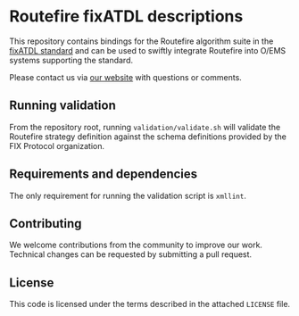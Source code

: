 # Routefire fixATDL descriptions

This repository contains bindings for the Routefire algorithm suite in the [fixATDL standard](https://www.fixtrading.org/standards/fixatdl/) and can be used to swiftly integrate Routefire into O/EMS systems supporting the standard.

Please contact us via [our website](https://routefire.io) with questions or comments.

## Running validation

From the repository root, running `validation/validate.sh` will validate the Routefire strategy definition against the schema definitions provided by the FIX Protocol organization.

## Requirements and dependencies

The only requirement for running the validation script is `xmllint`.

## Contributing

We welcome contributions from the community to improve our work. Technical changes can be requested by submitting a pull request.

## License

This code is licensed under the terms described in the attached `LICENSE` file. 
